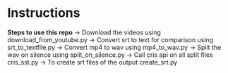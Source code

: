 # Instructions

**Steps to use this repo**
-> Download the videos using                        download_from_youtube.py
-> Convert srt to text for                          comparison using srt_to_textfile.py
-> Convert mp4 to wav using                         mp4_to_wav.py
-> Split the wav on silence using                   split_on_silence.py
-> Call cris api on all split files                 cris_sst.py
-> To create srt files of the output                create_srt.py
